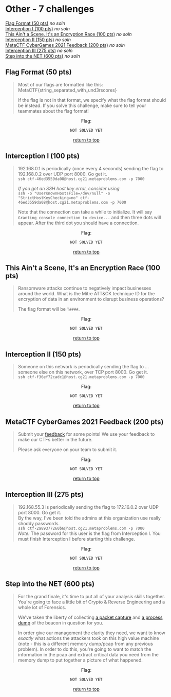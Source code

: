 # Other - 7 challenges
[Flag Format (50 pts)](#flag-format-50-pts) *no soln*<br>
[Interception I (100 pts)](#interception-i-100-pts) *no soln*<br>
[This Ain't a Scene, It's an Encryption Race (100 pts)](#this-aint-a-scene-its-an-encryption-race-100-pts) *no soln*<br>
[Interception II (150 pts)](#interception-ii-150-pts) *no soln*<br>
[MetaCTF CyberGames 2021 Feedback (200 pts)](#metactf-cybergames-2021-feedback-200-pts) *no soln*<br>
[Interception III (275 pts)](#interception-iii-275-pts) *no soln*<br>
[Step into the NET (600 pts)](#step-into-the-net-600-pts) *no soln*<br>

## Flag Format (50 pts)
> Most of our flags are formatted like this: MetaCTF{string_separated_with_und3rscores}
>
> If the flag is not in that format, we specify what the flag format should be instead. If you solve this challenge, make sure to tell your teammates about the flag format!

<div align="center">

Flag:
```
NOT SOLVED YET
```
[return to top](#top)</div>


## Interception I (100 pts)
> 192.168.0.1 is periodically (once every 4 seconds) sending the flag to 192.168.0.2 over UDP port 8000. Go get it.<br>
> `ssh ctf-46ed3559da08@host.cg21.metaproblems.com -p 7000`
> 
> _If you get an SSH host key error, consider using_<br>
> `ssh -o "UserKnownHostsFile=/dev/null" -o "StrictHostKeyChecking=no" ctf-46ed3559da08@host.cg21.metaproblems.com -p 7000`
> 
> Note that the connection can take a while to initialize. It will say `Granting console connection to device...` and then three dots will appear. After the third dot you should have a connection.

<div align="center">

Flag:
```
NOT SOLVED YET
```
[return to top](#top)</div>


## This Ain't a Scene, It's an Encryption Race (100 pts)
> Ransomware attacks continue to negatively impact businesses around the world. What is the Mitre ATT&CK technique ID for the encryption of data in an environment to disrupt business operations?
> 
> The flag format will be `T####`.

<div align="center">

Flag:
```
NOT SOLVED YET
```
[return to top](#top)</div>


## Interception II (150 pts)
> Someone on this network is periodically sending the flag to ... someone else on this network, over TCP port 8000. Go get it.<br>
`ssh ctf-f36ef72cadc1@host.cg21.metaproblems.com -p 7000`

<div align="center">

Flag:
```
NOT SOLVED YET
```
[return to top](#top)</div>


## MetaCTF CyberGames 2021 Feedback (200 pts)
> Submit your [feedback](https://compete.metactf.com) for some points! We use your feedback to make our CTFs better in the future.
>
> Please ask everyone on your team to submit it.

<div align="center">

Flag:
```
NOT SOLVED YET
```
[return to top](#top)</div>


## Interception III (275 pts)
> 192.168.55.3 is periodically sending the flag to 172.16.0.2 over UDP port 8000. Go get it.<br>
> By the way, I've been told the admins at this organization use really shoddy passwords.<br>
> `ssh ctf-2a89377260b6@host.cg21.metaproblems.com -p 7000`<br>
> *Note:* The password for this user is the flag from Interception I. You must finish Interception I before starting this challenge. 

<div align="center">

Flag:
```
NOT SOLVED YET
```
[return to top](#top)</div>


## Step into the NET (600 pts)
> For the grand finale, it's time to put all of your analysis skills together. You're going to face a little bit of Crypto & Reverse Engineering and a whole lot of Forensics.
> 
> We've taken the liberty of collecting [a packet capture](https://metaproblems.com/5450f756cf49545a1061e7d28ee45d1a/step_into_the_net.pcapng) and [a process dump](https://metaproblems.com/5450f756cf49545a1061e7d28ee45d1a/step_into_the_net.7z) of the beacon in question for you.
> 
> In order give our management the clarity they need, we want to know *exactly* what actions the attackers took on this high value machine (note - this is a different memory dump/pcap from any previous problem). In order to do this, you're going to want to match the information in the pcap and extract critical data you need from the memory dump to put together a picture of what happened.

<div align="center">

Flag:
```
NOT SOLVED YET
```
[return to top](#top)</div>
